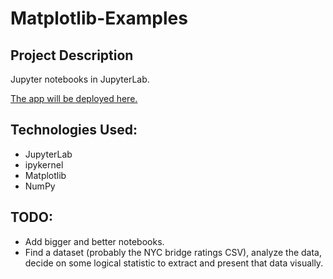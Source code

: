 # Matplotlib-Examples

## Project Description

Jupyter notebooks in JupyterLab.

[The app will be deployed here.](https://)

## Technologies Used:
* JupyterLab
* ipykernel
* Matplotlib
* NumPy


## TODO:
* Add bigger and better notebooks.
* Find a dataset (probably the NYC bridge ratings CSV), analyze the data, decide on some logical statistic to extract and present that data visually.
